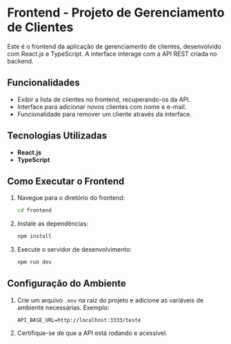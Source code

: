 # Frontend - Projeto de Gerenciamento de Clientes

Este é o frontend da aplicação de gerenciamento de clientes, desenvolvido com React.js e TypeScript. A interface interage com a API REST criada no backend.

## Funcionalidades

- Exibir a lista de clientes no frontend, recuperando-os da API.
- Interface para adicionar novos clientes com nome e e-mail.
- Funcionalidade para remover um cliente através da interface.

## Tecnologias Utilizadas

- **React.js**
- **TypeScript**

## Como Executar o Frontend

1. Navegue para o diretório do frontend:
    ```bash
    cd frontend
    ```

2. Instale as dependências:
    ```bash
    npm install
    ```

3. Execute o servidor de desenvolvimento:
    ```bash
    npm run dev
    ```

## Configuração do Ambiente

1. Crie um arquivo `.env` na raiz do projeto e adicione as variáveis de ambiente necessárias. Exemplo:

    ```env
    API_BASE_URL=http://localhost:3333/teste
    ```

2. Certifique-se de que a API está rodando e acessível.

